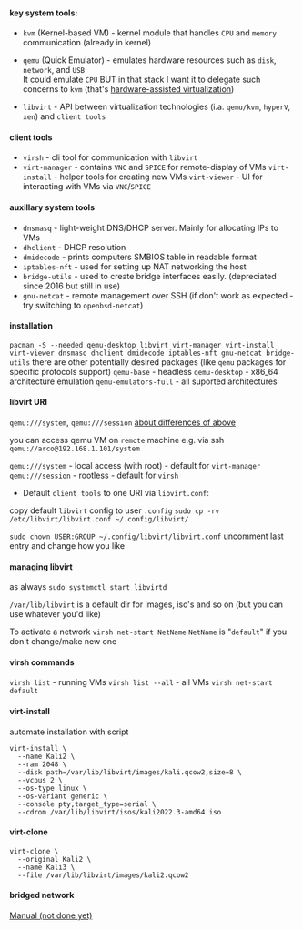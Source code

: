 #### key system tools:
- `kvm` (Kernel-based VM) - kernel module that handles `CPU` and `memory` communication (already in kernel)
  
- `qemu` (Quick Emulator) - emulates hardware resources such as `disk`, `network`, and `USB`  
It could emulate `CPU` BUT in that stack I want it to delegate such concerns to `kvm` (that's [hardware-assisted virtualization](https://en.wikipedia.org/wiki/Hardware-assisted_virtualization))

- `libvirt`  - API between virtualization technologies (i.a. `qemu/kvm`, `hyperV`, `xen`) and `client tools`


#### client tools

- `virsh` - cli tool for communication with `libvirt` 
- `virt-manager` - contains `VNC` and `SPICE` for remote-display of VMs
	`virt-install` - helper tools for creating new VMs
	`virt-viewer` - UI for interacting with VMs via `VNC`/`SPICE`

#### auxillary system tools

-   `dnsmasq` - light-weight DNS/DHCP server. Mainly for allocating IPs to VMs
-   `dhclient` - DHCP resolution
-   `dmidecode` - prints computers SMBIOS table in readable format
-   `iptables-nft` - used for setting up NAT networking the host
-   `bridge-utils` - used to create bridge interfaces easily. (depreciated since 2016 but still in use)
-   `gnu-netcat` - remote management over SSH
  (if don't work as expected - try switching to `openbsd-netcat`)



#### installation
`pacman -S --needed qemu-desktop libvirt virt-manager virt-install virt-viewer dnsmasq dhclient dmidecode iptables-nft gnu-netcat bridge-utils`
there are other potentially desired packages (like `qemu` packages for specific protocols support)
`qemu-base` - headless
`qemu-desktop` - x86_64 architecture emulation
`qemu-emulators-full` - all suported architectures

#### libvirt URI
`qemu:///system`, `qemu:///session` 
[about differences of above](https://blog.wikichoon.com/2016/01/qemusystem-vs-qemusession.html)

you can access qemu VM on `remote` machine e.g. via ssh `qemu://arco@192.168.1.101/system`

`qemu:///system` - local access (with root) - default for `virt-manager`
`qemu:///session` - rootless - default for `virsh`

- Default `client tools` to one URI via `libvirt.conf`:

copy default `libvirt` config to user `.config`
`sudo cp -rv /etc/libvirt/libvirt.conf ~/.config/libvirt/`

`sudo chown USER:GROUP ~/.config/libvirt/libvirt.conf`
uncomment last entry and change how you like


#### managing libvirt
as always `sudo systemctl start libvirtd`

 `/var/lib/libvirt` is a default dir for images, iso's and so on (but you can use whatever you'd like)

To activate a network `virsh net-start NetName`
`NetName` is "`default`" if you don't change/make new one


#### virsh commands
`virsh list` - running VMs
`virsh list --all` - all VMs
`virsh net-start default`

#### virt-install
automate installation with script
```
virt-install \
  --name Kali2 \
  --ram 2048 \
  --disk path=/var/lib/libvirt/images/kali.qcow2,size=8 \
  --vcpus 2 \
  --os-type linux \
  --os-variant generic \
  --console pty,target_type=serial \
  --cdrom /var/lib/libvirt/isos/kali2022.3-amd64.iso
```

#### virt-clone
```
virt-clone \
  --original Kali2 \
  --name Kali3 \
  --file /var/lib/libvirt/images/kali2.qcow2
```

#### bridged network

[Manual (not done yet)](https://joshrosso.com/docs/2020/2020-11-13-vm-networks/)